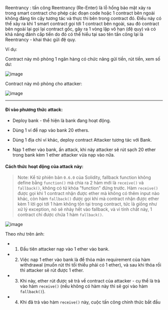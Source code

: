 Reentrancy : tấn công Reentrancy (Re-Enter) là lỗ hổng bảo mật xảy ra trong smart contract cho phép các đoạn code hoặc 1 contract bên ngoài không đáng tin cậy tương tác và thực thi bên trong contract đó. Điều này có thể xảy ra khi 1 smart contract gọi tới 1 contract bên ngoài, sau đó contract bên ngoài lại gọi lại contract gốc, gây ra 1 vòng lặp vô hạn (đệ quy) và có khả năng đánh cắp tiền do đó có thể hiểu tại sao tên tấn công lại là Reentrancy - khai thác gửi đệ quy.

Ví dụ:

Contract này mô phỏng 1 ngân hàng có chức năng gửi tiền, rút tiền, xem số dư:

![image](https://github.com/NVex0/BLOCKCHAIN/assets/113530029/6bb98d50-d3ba-4271-ba18-2ce4233a482a)

Contract này mô phỏng cho attacker:

![image](https://github.com/NVex0/BLOCKCHAIN/assets/113530029/c9486e2d-c5a5-48d4-b9d7-9bef67d218ff)

----

#### Đi vào phương thức attack:

+ Deploy bank - thể hiện là bank đang hoạt động.

+ Dùng 1 ví để nạp vào bank 20 ethers.
  
+ Dùng 1 địa chỉ ví khác, deploy contract Attacker tương tác với Bank.

+ Nạp 1 ether vào bank, ấn attack, khi này attacker sẽ rút sạch 20 ether trong bank kèm 1 ether attacker vừa nạp vào nữa.

#### Cách thức hoạt động của attack này:

> Note: Kể từ phiên bản `0.6.0` của Solidity, fallback function không define bằng `function()` mà chia ra 2 hàm mới là `receive()` và `fallback()`, không có từ khóa "function" đứng trước. Hàm `receive()` được gọi khi 1 contract nhận được ether mà không có thêm input nào khác, còn hàm `fallback()` được gọi khi mà contract nhận được ether kèm 1 lời gọi tới 1 hàm không tồn tại trong contract, tức là giống như xử lý exception, nó sẽ nhảy hết vào fallback, và vì tính chất này, 1 contract chỉ được chứa 1 hàm `fallback()`.

  ![image](https://github.com/NVex0/BLOCKCHAIN/assets/113530029/0fdf7c5a-2c4e-49c2-b14c-1a1bf33baf38)

  Theo như trên ảnh:

  + 1. Đầu tiên attacker nạp vào 1 ether vào bank.
   
  + 2. Việc nạp 1 ether vào bank là để thỏa mãn requirement của hàm withdrawal (muốn rút thì tối thiểu phải có 1 ether), và sau khi thỏa rồi thì attacker sẽ rút được 1 ether.
   
  + 3. Khi này, ether rút được sẽ trả về contract của attacker - cụ thể là trả vào hàm `receive()` (nếu không có hàm này thì sẽ gọi vào hàm `fallback()`).
   
  + 4. Khi đã trả vào hàm `receive()` này, cuộc tấn công chính thức bắt đầu
